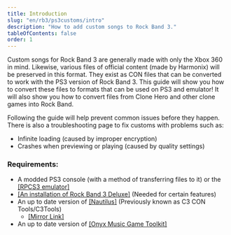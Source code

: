 ```yaml
---
title: Introduction
slug: "en/rb3/ps3customs/intro"
description: "How to add custom songs to Rock Band 3."
tableOfContents: false
order: 1
---
```


Custom songs for Rock Band 3 are generally made with only the Xbox 360 in mind. Likewise, various files of official content (made by Harmonix) will be preserved in this format. They exist as CON files that can be converted to work with the PS3 version of Rock Band 3. This guide will show you how to convert these files to formats that can be used on PS3 and emulator! It will also show you how to convert files from Clone Hero and other clone games into Rock Band.


Following the guide will help prevent common issues before they happen. There is also a troubleshooting page to fix customs with problems such as:
* Infinite loading (caused by improper encryption)
* Crashes when previewing or playing (caused by quality settings)

### Requirements:
* A modded PS3 console (with a method of transferring files to it) or the <a href="https://rb3pc.milohax.org/gs_disc" target="_blank" rel="noopener noreferrer">[RPCS3 emulator]</a>
* <a href="https://rb3dx.milohax.org" target="_blank" rel="noopener noreferrer">[An installation of Rock Band 3 Deluxe]</a> (Needed for certain features)
* An up to date version of <a href="https://nemosnautilus.com/nautilus" target="_blank" rel="noopener noreferrer">[Nautilus]</a> (Previously known as C3 CON Tools/C3Tools)
	* <a href="https://github.com/trojannemo/Nautilus/releases" target="_blank" rel="noopener noreferrer">[Mirror Link]</a>
* An up to date version of <a href="https://github.com/mtolly/onyx/releases" target="_blank" rel="noopener noreferrer">[Onyx Music Game Toolkit]</a>

